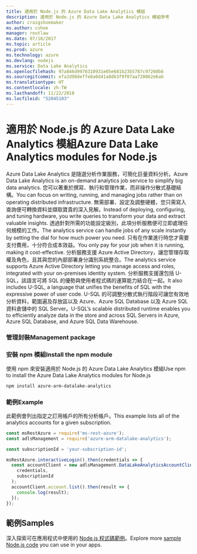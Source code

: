 ```yaml
---
title: 適用於 Node.js 的 Azure Data Lake Analytics 模組
description: 適用於 Node.js 的 Azure Data Lake Analytics 模組參考
author: craigshoemaker
ms.author: cshoe
manager: routlaw
ms.date: 07/18/2017
ms.topic: article
ms.prod: azure
ms.technology: azure
ms.devlang: nodejs
ms.service: Data Lake Analytics
ms.openlocfilehash: 97a846d9970310931e05e681b23b5787c97260b6
ms.sourcegitcommit: efa2d98deffe8a0d41a8d63f9f07aa720862e6ab
ms.translationtype: HT
ms.contentlocale: zh-TW
ms.lasthandoff: 11/22/2018
ms.locfileid: "52045103"
---
```

# <a name="azure-data-lake-analytics-modules-for-nodejs"></a><span data-ttu-id="6aa35-103">適用於 Node.js 的 Azure Data Lake Analytics 模組</span><span class="sxs-lookup"><span data-stu-id="6aa35-103">Azure Data Lake Analytics modules for Node.js</span></span>

<span data-ttu-id="6aa35-104">Azure Data Lake Analytics 是隨選分析作業服務，可簡化巨量資料分析。</span><span class="sxs-lookup"><span data-stu-id="6aa35-104">Azure Data Lake Analytics is an on-demand analytics job service to simplify big data analytics.</span></span> <span data-ttu-id="6aa35-105">您可以著重於撰寫、執行和管理作業，而非操作分散式基礎結構。</span><span class="sxs-lookup"><span data-stu-id="6aa35-105">You can focus on writing, running, and managing jobs rather than on operating distributed infrastructure.</span></span> <span data-ttu-id="6aa35-106">無需部署、設定及調整硬體，您只需寫入查詢便可轉換資料並擷取寶貴的深入見解。</span><span class="sxs-lookup"><span data-stu-id="6aa35-106">Instead of deploying, configuring, and tuning hardware, you write queries to transform your data and extract valuable insights.</span></span> <span data-ttu-id="6aa35-107">透過針對所需的功能設定級別，此項分析服務便可立即處理任何規模的工作。</span><span class="sxs-lookup"><span data-stu-id="6aa35-107">The analytics service can handle jobs of any scale instantly by setting the dial for how much power you need.</span></span> <span data-ttu-id="6aa35-108">只有在作業進行時您才需要支付費用，十分符合成本效益。</span><span class="sxs-lookup"><span data-stu-id="6aa35-108">You only pay for your job when it is running, making it cost-effective.</span></span> <span data-ttu-id="6aa35-109">分析服務支援 Azure Active Directory，讓您管理存取權及角色，且其與您的內部部署身分識別系統整合。</span><span class="sxs-lookup"><span data-stu-id="6aa35-109">The analytics service supports Azure Active Directory letting you manage access and roles, integrated with your on-premises identity system.</span></span> <span data-ttu-id="6aa35-110">分析服務支援還包括 U-SQL，該語言可將 SQL 的優勢與使用者程式碼的運算能力結合在一起。</span><span class="sxs-lookup"><span data-stu-id="6aa35-110">It also includes U-SQL, a language that unifies the benefits of SQL with the expressive power of user code.</span></span> <span data-ttu-id="6aa35-111">U-SQL 的可調整分散式執行階段可讓您有效地分析資料，範圍遍及存放區以及 Azure、Azure SQL Database 以及 Azure SQL 資料倉儲中的 SQL Server。</span><span class="sxs-lookup"><span data-stu-id="6aa35-111">U-SQL’s scalable distributed runtime enables you to efficiently analyze data in the store and across SQL Servers in Azure, Azure SQL Database, and Azure SQL Data Warehouse.</span></span>

### <a name="management-package"></a><span data-ttu-id="6aa35-112">管理封裝</span><span class="sxs-lookup"><span data-stu-id="6aa35-112">Management package</span></span>

### <a name="install-the-npm-module"></a><span data-ttu-id="6aa35-113">安裝 npm 模組</span><span class="sxs-lookup"><span data-stu-id="6aa35-113">Install the npm module</span></span>

<span data-ttu-id="6aa35-114">使用 npm 來安裝適用於 Node.js 的 Azure Data Lake Analytics 模組</span><span class="sxs-lookup"><span data-stu-id="6aa35-114">Use npm to install the Azure Data Lake Analytics modules for Node.js</span></span>

```bash
npm install azure-arm-datalake-analytics
```

### <a name="example"></a><span data-ttu-id="6aa35-115">範例</span><span class="sxs-lookup"><span data-stu-id="6aa35-115">Example</span></span>

<span data-ttu-id="6aa35-116">此範例會列出指定之訂用帳戶的所有分析帳戶。</span><span class="sxs-lookup"><span data-stu-id="6aa35-116">This example lists all of the analytics accounts for a given subscription.</span></span>

```javascript
const msRestAzure = require('ms-rest-azure');
const adlsManagement = require('azure-arm-datalake-analytics');

const subscriptionId = 'your-subscription-id';

msRestAzure.interactiveLogin().then(credentials => {
  const accountClient = new adlsManagement.DataLakeAnalyticsAccountClient(
    credentials,
    subscriptionId
  );
  accountClient.account.list().then(result => {
    console.log(result);
  });
});
```

## <a name="samples"></a><span data-ttu-id="6aa35-117">範例</span><span class="sxs-lookup"><span data-stu-id="6aa35-117">Samples</span></span>

<span data-ttu-id="6aa35-118">深入探索可在應用程式中使用的 [Node.js 程式碼範例](https://azure.microsoft.com/resources/samples/?platform=nodejs)。</span><span class="sxs-lookup"><span data-stu-id="6aa35-118">Explore more [sample Node.js code](https://azure.microsoft.com/resources/samples/?platform=nodejs) you can use in your apps.</span></span>

